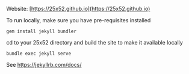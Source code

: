
Website: [https://25x52.github.io](https://25x52.github.io)

To run locally, make sure you have pre-requisites installed
```
gem install jekyll bundler
```
cd to your 25x52 directory and build the site to make it available locally
```
bundle exec jekyll serve
```

See https://jekyllrb.com/docs/
